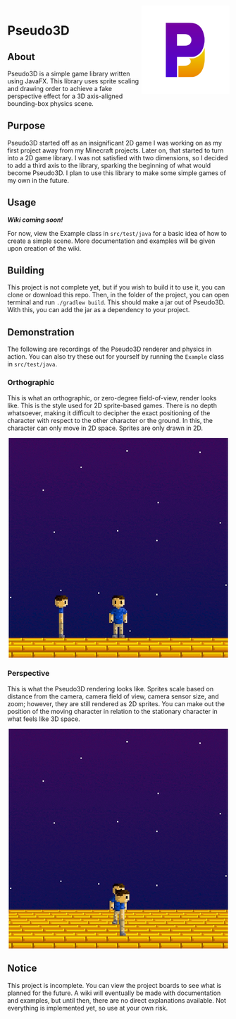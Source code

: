 <img src="img/Logo.svg" alt="Logo" title = "Logo" align="right" width="200" height="200" />

# Pseudo3D

## About
Pseudo3D is a simple game library written using JavaFX. This library uses sprite scaling and drawing order to achieve a fake perspective effect for a 3D axis-aligned bounding-box physics scene.

## Purpose
Pseudo3D started off as an insignificant 2D game I was working on as my first project away from my Minecraft projects. Later on, that started to turn into a 2D game library. I was not satisfied with two dimensions, so I decided to add a third axis to the library, sparking the beginning of what would become Pseudo3D. I plan to use this library to make some simple games of my own in the future.

## Usage
***Wiki coming soon!***

For now, view the Example class in `src/test/java` for a basic idea of how to create a simple scene. More documentation and examples will be given upon creation of the wiki.

## Building
This project is not complete yet, but if you wish to build it to use it, you can clone or download this repo. Then, in the folder of the project, you can open terminal and run `./gradlew build`. This should make a jar out of Pseudo3D. With this, you can add the jar as a dependency to your project.

## Demonstration
The following are recordings of the Pseudo3D renderer and physics in action. You can also try these out for yourself by running the `Example` class in `src/test/java`.

### Orthographic
This is what an orthographic, or zero-degree field-of-view, render looks like. This is the style used for 2D sprite-based games. There is no depth whatsoever, making it difficult to decipher the exact positioning of the character with respect to the other character or the ground. In this, the character can only move in 2D space. Sprites are only drawn in 2D.


<div align="center" ><img src="img/Orthographic.gif" alt="Orthographic example" title="Orthographic example" /></div>

### Perspective
This is what the Pseudo3D rendering looks like. Sprites scale based on distance from the camera, camera field of view, camera sensor size, and zoom; however, they are still rendered as 2D sprites. You can make out the position of the moving character in relation to the stationary character in what feels like 3D space.

<div align="center" ><img src="img/Perspective.gif" alt="Perspective example" title="Perspective example" /></div>

## Notice
This project is incomplete. You can view the project boards to see what is planned for the future. A wiki will eventually be made with documentation and examples, but until then, there are no direct explanations available. Not everything is implemented yet, so use at your own risk.